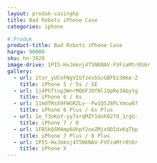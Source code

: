 ```yaml
---
layout: produk-casinghp
title: Bad Robots iPhone Case
categories: iphone

# Produk
product-title: Bad Robots iPhone Case
harga: 90000
sku: hn-3928
image-drive: 1PI5-HxJmknj4T5N6NAV-FVFzaMtr0S6r
gallery:
  - url: 1tsr_yUCoFNgVIGfzesbScGBFEz36Ke-Z
    title: iPhone 5 / 5s / SE
  - url: 1j4PhTtug3WnrMQ6FJOfNl1OpRe3Abytg
    title: iPhone 6 / 6s
  - url: 11mOTRsX9FWGRZLv--Pw1Q5J8FLYmcw67
    title: iPhone 6 Plus / 6s Plus
  - url: 1e_f3oKoY-yy7xrqMZY1doh027d_1rgU-
    title: iPhone 7 / 8
  - url: 1FB5kQSM4mp6Uhpf2oeZMjx9DIdxKqTbp
    title: iPhone 7 Plus / 8 Plus
  - url: 1PI5-HxJmknj4T5N6NAV-FVFzaMtr0S6r
    title: iPhone X
---
```

